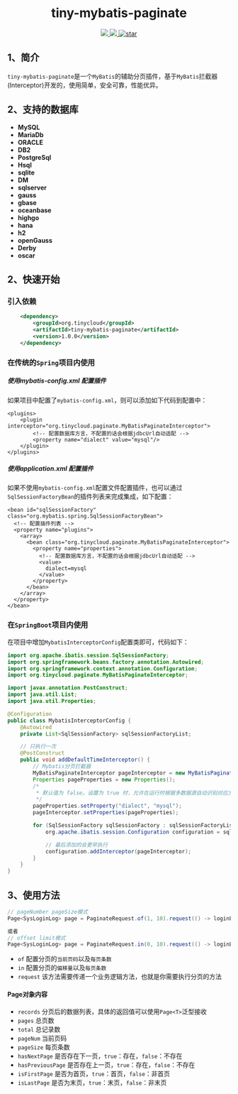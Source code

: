 <h1 align="center">tiny-mybatis-paginate</h1>

<p align="center">
	<a target="_blank" href="https://www.apache.org/licenses/LICENSE-2.0">
		<img src="https://img.shields.io/badge/license-Apache%202-green.svg" />
	</a>
	<a target="_blank" href="https://www.oracle.com/technetwork/java/javase/downloads/index.html">
		<img src="https://img.shields.io/badge/JDK-8+-blue.svg" />
	</a>
    <a href='https://gitee.com/leisureLXY/tiny-mybatis-paginate'>
        <img src='https://gitee.com/leisureLXY/tiny-mybatis-paginate/badge/star.svg?theme=dark' alt='star' />
    </a>
    <br/>
</p>

## 1、简介
`tiny-mybatis-paginate`是一个`MyBatis`的辅助分页插件，基于`MyBatis`拦截器(Interceptor)开发的，使用简单，安全可靠，性能优异。

## 2、支持的数据库
- **MySQL**
- **MariaDb**
- **ORACLE**
- **DB2**
- **PostgreSql**
- **Hsql**
- **sqlite**
- **DM**
- **sqlserver**
- **gauss**
- **gbase**
- **oceanbase**
- **highgo**
- **hana**
- **h2**
- **openGauss**
- **Derby**
- **oscar**

## 2、快速开始
### 引入依赖
```xml
    <dependency>
        <groupId>org.tinycloud</groupId>
        <artifactId>tiny-mybatis-paginate</artifactId>
        <version>1.0.0</version>
    </dependency>
```

### 在传统的`Spring`项目内使用
##### 使用mybatis-config.xml 配置插件
如果项目中配置了`mybatis-config.xml`，则可以添加如下代码到配置中：
```
<plugins>
    <plugin interceptor="org.tinycloud.paginate.MyBatisPaginateInterceptor">
        <!-- 配置数据库方言，不配置的话会根据jdbcUrl自动适配 -->
        <property name="dialect" value="mysql"/>
	</plugin>
</plugins>
```
##### 使用application.xml 配置插件
如果不使用`mybatis-config.xml`配置文件配置插件，也可以通过`SqlSessionFactoryBean`的插件列表来完成集成，如下配置：
```
<bean id="sqlSessionFactory" class="org.mybatis.spring.SqlSessionFactoryBean">
  <!-- 配置插件列表 -->
  <property name="plugins">
    <array>
      <bean class="org.tinycloud.paginate.MyBatisPaginateInterceptor">
        <property name="properties">
          <!-- 配置数据库方言，不配置的话会根据jdbcUrl自动适配 -->
          <value>
            dialect=mysql
          </value>
        </property>
      </bean>
    </array>
  </property>
</bean>
```

### 在`SpringBoot`项目内使用
在项目中增加`MybatisInterceptorConfig`配置类即可，代码如下：
```java
import org.apache.ibatis.session.SqlSessionFactory;
import org.springframework.beans.factory.annotation.Autowired;
import org.springframework.context.annotation.Configuration;
import org.tinycloud.paginate.MyBatisPaginateInterceptor;

import javax.annotation.PostConstruct;
import java.util.List;
import java.util.Properties;

@Configuration
public class MybatisInterceptorConfig {
    @Autowired
    private List<SqlSessionFactory> sqlSessionFactoryList;

    // 只执行一次
    @PostConstruct
    public void addDefaultTimeInterceptor() {
        // Mybatis分页拦截器
        MyBatisPaginateInterceptor pageInterceptor = new MyBatisPaginateInterceptor();
        Properties pageProperties = new Properties();
        /*
         * 默认值为 false。设置为 true 时，允许在运行时根据多数据源自动识别对应方言的分页 （不支持自动选择sqlserver2012，只能使用sqlserver）
         */
        pageProperties.setProperty("dialect", "mysql");
        pageInterceptor.setProperties(pageProperties);

        for (SqlSessionFactory sqlSessionFactory : sqlSessionFactoryList) {
            org.apache.ibatis.session.Configuration configuration = sqlSessionFactory.getConfiguration();

            // 最后添加的会更早执行
            configuration.addInterceptor(pageInterceptor);
        }
    }
}
```

## 3、使用方法
```java
// pageNumber pageSize模式
Page<SysLoginLog> page = PaginateRequest.of(1, 10).request(() -> loginLogMapper.pageList(param));

或者
// offset limit模式
Page<SysLoginLog> page = PaginateRequest.in(0, 10).request(() -> loginLogMapper.pageList(param));
```

- `of`  配置分页的`当前页码`以及`每页条数`
- `in`  配置分页的`偏移量`以及`每页条数`
- `request` 该方法需要传递一个业务逻辑方法，也就是你需要执行分页的方法

#### Page对象内容
- `records` 分页后的数据列表，具体的返回值可以使用`Page<T>`泛型接收
- `pages` 总页数
- `total` 总记录数
- `pageNum` 当前页码
- `pageSize` 每页条数
- `hasNextPage` 是否存在下一页，`true`：存在，`false`：不存在
- `hasPreviousPage` 是否存在上一页，`true`：存在，`false`：不存在
- `isFirstPage` 是否为首页，`true`：首页，`false`：非首页
- `isLastPage` 是否为末页，`true`：末页，`false`：非末页
